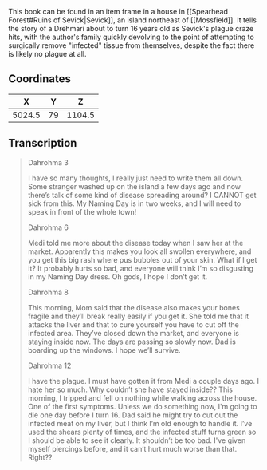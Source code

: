  

This book can be found in an item frame in a house in [[Spearhead Forest#Ruins of Sevick|Sevick]], an island northeast of [[Mossfield]]. It tells the story of a Drehmari about to turn 16 years old as Sevick's plague craze hits, with the author's family quickly devolving to the point of attempting to surgically remove "infected" tissue from themselves, despite the fact there is likely no plague at all.

## Coordinates
| **X**  | **Y** | **Z**  |
| :----: | :---: | :----: |
| 5024.5 |  79   | 1104.5 |

## Transcription
> Dahrohma 3
>
> I have so many thoughts, I really just need to write them all down. Some stranger washed up on the island a few days ago and now there’s talk of some kind of disease spreading around? I CANNOT get sick from this. My Naming Day is in two weeks, and I will need to speak in front of the whole town!
>
> Dahrohma 6
>
> Medi told me more about the disease today when I saw her at the market. Apparently this makes you look all swollen everywhere, and you get this big rash where pus bubbles out of your skin. What if I get it? It probably hurts so bad, and everyone will think I’m so disgusting in my Naming Day dress. Oh gods, I hope I don’t get it.
>
> Dahrohma 8
>
> This morning, Mom said that the disease also makes your bones fragile and they’ll break really easily if you get it. She told me that it attacks the liver and that to cure yourself you have to cut off the infected area. They’ve closed down the market, and everyone is staying inside now. The days are passing so slowly now. Dad is boarding up the windows. I hope we’ll survive.
>
> Dahrohma 12
>
> I have the plague. I must have gotten it from Medi a couple days ago. I hate her so much. Why couldn’t she have stayed inside?? This morning, I tripped and fell on nothing while walking across the house. One of the first symptoms. Unless we do something now, I'm going to die one day before I turn 16. Dad said he might try to cut out the infected meat on my liver, but I think I’m old enough to handle it. I’ve used the shears plenty of times, and the infected stuff turns green so I should be able to see it clearly. It shouldn’t be too bad. I've given myself piercings before, and it can’t hurt much worse than that. Right??

